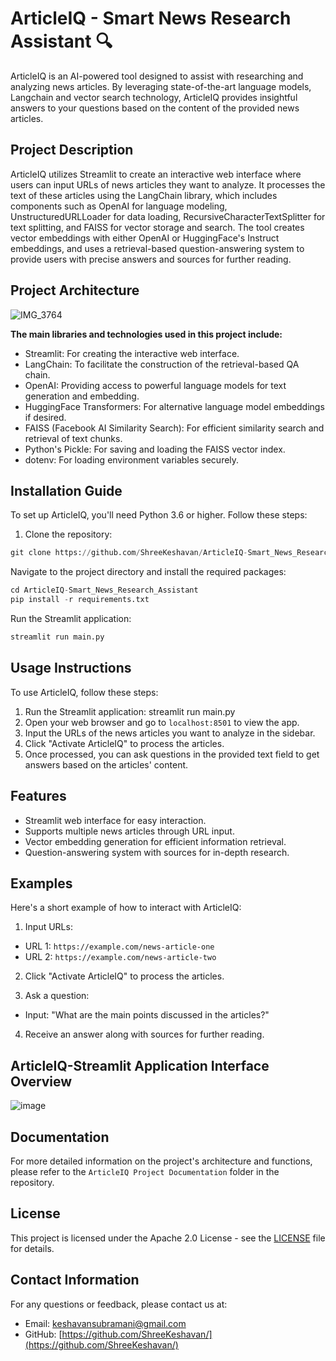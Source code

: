 # ArticleIQ - Smart News Research Assistant 🔍

ArticleIQ is an AI-powered tool designed to assist with researching and analyzing news articles. By leveraging state-of-the-art language models, Langchain and vector search technology, ArticleIQ provides insightful answers to your questions based on the content of the provided news articles.

## Project Description

ArticleIQ utilizes Streamlit to create an interactive web interface where users can input URLs of news articles they want to analyze. It processes the text of these articles using the LangChain library, which includes components such as OpenAI for language modeling, UnstructuredURLLoader for data loading, RecursiveCharacterTextSplitter for text splitting, and FAISS for vector storage and search. The tool creates vector embeddings with either OpenAI or HuggingFace's Instruct embeddings, and uses a retrieval-based question-answering system to provide users with precise answers and sources for further reading.

## Project Architecture
![IMG_3764](https://github.com/ShreeKeshavan/ArticleIQ-Smart_News_Research_Assistant/assets/114231374/d6b381d0-9f0c-4870-ac93-7b9f3911c425)

**The main libraries and technologies used in this project include:**

- Streamlit: For creating the interactive web interface.
- LangChain: To facilitate the construction of the retrieval-based QA chain.
- OpenAI: Providing access to powerful language models for text generation and embedding.
- HuggingFace Transformers: For alternative language model embeddings if desired.
- FAISS (Facebook AI Similarity Search): For efficient similarity search and retrieval of text chunks.
- Python's Pickle: For saving and loading the FAISS vector index.
- dotenv: For loading environment variables securely.

## Installation Guide

To set up ArticleIQ, you'll need Python 3.6 or higher. Follow these steps:

1. Clone the repository:

```python
git clone https://github.com/ShreeKeshavan/ArticleIQ-Smart_News_Research_Assistant.git
```

<p>Navigate to the project directory and install the required packages:</p>

```python
cd ArticleIQ-Smart_News_Research_Assistant
pip install -r requirements.txt
```

<p>Run the Streamlit application:</p>

```python
streamlit run main.py
```

## Usage Instructions

To use ArticleIQ, follow these steps:

1. Run the Streamlit application: streamlit run main.py
2. Open your web browser and go to `localhost:8501` to view the app.
3. Input the URLs of the news articles you want to analyze in the sidebar.
4. Click "Activate ArticleIQ" to process the articles.
5. Once processed, you can ask questions in the provided text field to get answers based on the articles' content.

## Features

- Streamlit web interface for easy interaction.
- Supports multiple news articles through URL input.
- Vector embedding generation for efficient information retrieval.
- Question-answering system with sources for in-depth research.

## Examples

Here's a short example of how to interact with ArticleIQ:

1. Input URLs:
- URL 1: `https://example.com/news-article-one`
- URL 2: `https://example.com/news-article-two`

2. Click "Activate ArticleIQ" to process the articles.

3. Ask a question:
- Input: "What are the main points discussed in the articles?"

4. Receive an answer along with sources for further reading.
   
## ArticleIQ-Streamlit Application Interface Overview
![image](https://github.com/ShreeKeshavan/ArticleIQ-Smart_News_Research_Assistant/assets/114231374/1e9c024d-6672-4137-804f-7a8532442e31)

## Documentation

For more detailed information on the project's architecture and functions, please refer to the `ArticleIQ Project Documentation` folder in the repository.

## License

This project is licensed under the Apache 2.0 License - see the [LICENSE](LICENSE) file for details.

## Contact Information

For any questions or feedback, please contact us at:

- Email: keshavansubramani@gmail.com
- GitHub: [https://github.com/ShreeKeshavan/](https://github.com/ShreeKeshavan/)

